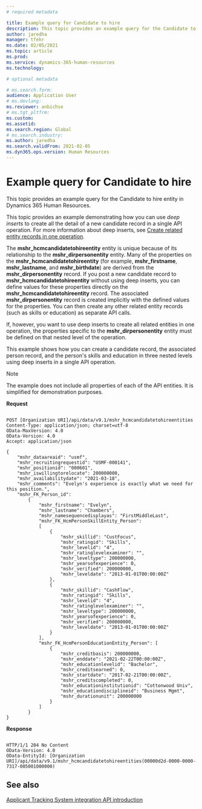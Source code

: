 ```yaml
---
# required metadata

title: Example query for Candidate to hire
description: This topic provides an example query for the Candidate to hire entity in Dynamics 365 Human Resources.
author: jaredha
manager: tfehr
ms.date: 02/05/2021
ms.topic: article
ms.prod: 
ms.service: dynamics-365-human-resources
ms.technology: 

# optional metadata

# ms.search.form: 
audience: Application User
# ms.devlang: 
ms.reviewer: anbichse
# ms.tgt_pltfrm: 
ms.custom: 
ms.assetid: 
ms.search.region: Global
# ms.search.industry: 
ms.author: jaredha
ms.search.validFrom: 2021-02-05
ms.dyn365.ops.version: Human Resources
---
```


# Example query for Candidate to hire

This topic provides an example query for the Candidate to hire entity in Dynamics 365 Human Resources.

This topic provides an example demonstrating how you can use *deep inserts* to create all the detail of a new candidate record in a single API operation. For more information about deep inserts, see [Create related entity records in one operation](https://docs.microsoft.com/powerapps/developer/data-platform/webapi/create-entity-web-api#create-related-entity-records-in-one-operation).

The **mshr_hcmcandidatetohireentity** entity is unique because of its relationship to the **mshr_dirpersonentity** entity. Many of the properties on the **mshr_hcmcandidatetohireentity** (for example, **mshr_firstname**, **mshr_lastname**, and **mshr_birthdate**) are derived from the **mshr_dirpersonentity** record. If you post a new candidate record to **mshr_hcmcandidatetohireentity** without using deep inserts, you can define values for these properties directly on the **mshr_hcmcandidatetohireentity** record. The associated **mshr_dirpersonentity** record is created implicitly with the defined values for the properties. You can then create any other related entity records (such as skills or education) as separate API calls.

If, however, you want to use deep inserts to create all related entities in one operation, the properties specific to the **mshr_dirpersonentity** entity must be defined on that nested level of the operation.

This example shows how you can create a candidate record, the associated person record, and the person's skills and education in three nested levels using deep inserts in a single API operation.

> [!NOTE]
> The example does not include all properties of each of the API entities. It is simplified for demonstration purposes.

**Request**

```http

POST [Organization URI]/api/data/v9.1/mshr_hcmcandidatetohireentities
Content-Type: application/json; charset=utf-8
OData-MaxVersion: 4.0
OData-Version: 4.0
Accept: application/json

{
    "mshr_dataareaid": "usmf",
    "mshr_recruitingrequestid": "USMF-000141",
    "mshr_positionid": "000601",
    "mshr_iswillingtorelocate": 200000000,
    "mshr_availabilitydate": "2021-03-18",
    "mshr_comments": "Evelyn's experience is exactly what we need for this position.",
    "mshr_FK_Person_id":
        {
            "mshr_firstname": "Evelyn",
            "mshr_lastname": "Chambers",
            "mshr_namesequencedisplayas": "FirstMiddleLast",
            "mshr_FK_HcmPersonSkillEntity_Person":
            [
                {
                    "mshr_skillid": "CustFocus",
                    "mshr_ratingid": "Skills",
                    "mshr_levelid": "4",
                    "mshr_ratinglevelexaminer": "",
                    "mshr_leveltype": 200000000,
                    "mshr_yearsofexperience": 0,
                    "mshr_verified": 200000000,
                    "mshr_leveldate": "2013-01-01T00:00:00Z"
                },
                {
                    "mshr_skillid": "CashFlow",
                    "mshr_ratingid": "Skills",
                    "mshr_levelid": "4",
                    "mshr_ratinglevelexaminer": "",
                    "mshr_leveltype": 200000000,
                    "mshr_yearsofexperience": 0,
                    "mshr_verified": 200000000,
                    "mshr_leveldate": "2013-01-01T00:00:00Z"
                }
            ],
            "mshr_FK_HcmPersonEducationEntity_Person": [
                {
                    "mshr_creditbasis": 200000000,
                    "mshr_enddate": "2021-02-22T00:00:00Z",
                    "mshr_educationlevelid": "Bachelor",
                    "mshr_creditsearned": 0,
                    "mshr_startdate": "2017-02-21T00:00:00Z",
                    "mshr_creditscompleted": 0,
                    "mshr_educationinstitutionid": "Cottonwood Univ",
                    "mshr_educationdisciplineid": "Business Mgmt",
                    "mshr_durationunit": 200000000
                }              
            ]
        }
}
```

**Response**

```http

HTTP/1/1 204 No Content
OData-Version: 4.0
OData-EntityId: [Organization URI]/api/data/v9.1/mshr_hcmcandidatetohireentities(00000d2d-0000-0000-7317-005001000000)

```

## See also

[Applicant Tracking System integration API introduction](hr-admin-integration-ats-api-introduction.md)<br>
